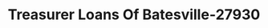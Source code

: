 ---
f_zip-code: 38666
f_state-code: MS
title: Treasurer Loans Of Batesville-27930
f_phone: 662-487-1042
f_city-only: Sardis
f_address: 122 S Main Street Sardis
f_location-unique-id: '27930'
slug: treasurer-loans-of-batesville-27930
updated-on: '2024-05-30T13:46:58.046Z'
created-on: '2024-05-30T13:36:59.803Z'
published-on: '2024-05-30T13:54:32.469Z'
f_city-state: cms/city/sardis-ms.md
f_company: cms/company/treasurer-loans-of-batesville.md
f_state: cms/state/mississippi.md
layout: '[payday-loan].html'
tags: payday-loan
---